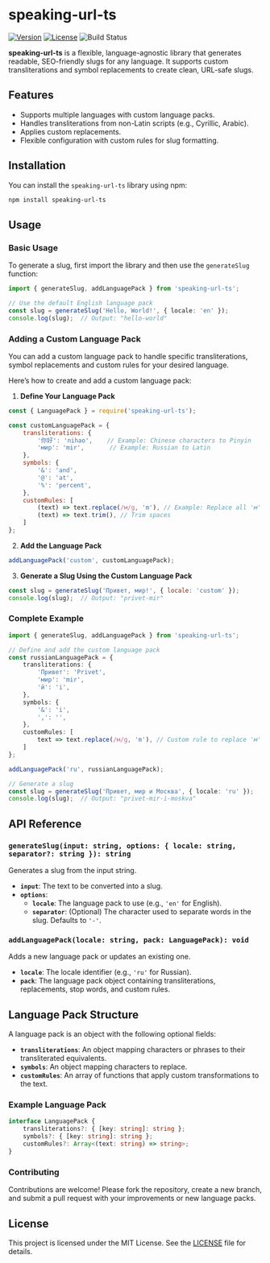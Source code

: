 # **speaking-url-ts**

[![Version](https://img.shields.io/npm/v/speaking-url-ts.svg)](https://www.npmjs.com/package/speaking-url-ts)
[![License](https://img.shields.io/npm/l/speaking-url-ts.svg)](https://github.com/2wce/speaking-url-ts/blob/main/LICENSE)
![Build Status](https://github.com/2wce/speaking-url-ts/actions/workflows/release.yml/badge.svg)

**speaking-url-ts** is a flexible, language-agnostic library that generates readable, SEO-friendly slugs for any language. It supports custom transliterations and symbol replacements to create clean, URL-safe slugs.

## **Features**
- Supports multiple languages with custom language packs.
- Handles transliterations from non-Latin scripts (e.g., Cyrillic, Arabic).
- Applies custom replacements.
- Flexible configuration with custom rules for slug formatting.

## **Installation**

You can install the `speaking-url-ts` library using npm:

```bash
npm install speaking-url-ts
```

## **Usage**

### **Basic Usage**

To generate a slug, first import the library and then use the `generateSlug` function:

```typescript
import { generateSlug, addLanguagePack } from 'speaking-url-ts';

// Use the default English language pack
const slug = generateSlug('Hello, World!', { locale: 'en' });
console.log(slug);  // Output: "hello-world"
```

### **Adding a Custom Language Pack**

You can add a custom language pack to handle specific transliterations, symbol replacements and custom rules for your desired language.

Here’s how to create and add a custom language pack:

1. **Define Your Language Pack**

```javascript
const { LanguagePack } = require('speaking-url-ts');

const customLanguagePack = {
    transliterations: {
        '你好': 'nihao',    // Example: Chinese characters to Pinyin
        'мир': 'mir',       // Example: Russian to Latin
    },
    symbols: {
        '&': 'and',
        '@': 'at',
        '%': 'percent',
    },
    customRules: [
        (text) => text.replace(/м/g, 'm'), // Example: Replace all 'м' with 'm'
        (text) => text.trim(), // Trim spaces
    ]
};
```

2. **Add the Language Pack**

```javascript
addLanguagePack('custom', customLanguagePack);
```

3. **Generate a Slug Using the Custom Language Pack**

```javascript
const slug = generateSlug('Привет, мир!', { locale: 'custom' });
console.log(slug);  // Output: "privet-mir"
```

### **Complete Example**

```typescript
import { generateSlug, addLanguagePack } from 'speaking-url-ts';

// Define and add the custom language pack
const russianLanguagePack = {
    transliterations: {
        'Привет': 'Privet',
        'мир': 'mir',
        'й': 'i',
    },
    symbols: {
        '&': 'i',
        ',': '',
    },
    customRules: [
        text => text.replace(/м/g, 'm'), // Custom rule to replace 'м' with 'm'
    ]
};

addLanguagePack('ru', russianLanguagePack);

// Generate a slug
const slug = generateSlug('Привет, мир и Москва', { locale: 'ru' });
console.log(slug);  // Output: "privet-mir-i-moskva"
```

## **API Reference**

### **`generateSlug(input: string, options: { locale: string, separator?: string }): string`**

Generates a slug from the input string.

- **`input`**: The text to be converted into a slug.
- **`options`**:
  - **`locale`**: The language pack to use (e.g., `'en'` for English).
  - **`separator`**: (Optional) The character used to separate words in the slug. Defaults to `'-'`.

### **`addLanguagePack(locale: string, pack: LanguagePack): void`**

Adds a new language pack or updates an existing one.

- **`locale`**: The locale identifier (e.g., `'ru'` for Russian).
- **`pack`**: The language pack object containing transliterations, replacements, stop words, and custom rules.

## **Language Pack Structure**

A language pack is an object with the following optional fields:

- **`transliterations`**: An object mapping characters or phrases to their transliterated equivalents.
- **`symbols`**: An object mapping characters to replace.
- **`customRules`**: An array of functions that apply custom transformations to the text.

### **Example Language Pack**

```typescript
interface LanguagePack {
    transliterations?: { [key: string]: string };
    symbols?: { [key: string]: string };
    customRules?: Array<(text: string) => string>;
}
```

### **Contributing**

Contributions are welcome! Please fork the repository, create a new branch, and submit a pull request with your improvements or new language packs.

## **License**

This project is licensed under the MIT License. See the [LICENSE](LICENSE) file for details.
